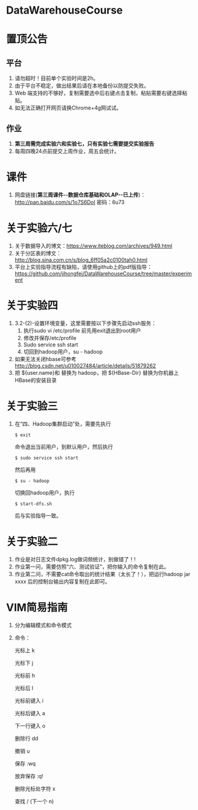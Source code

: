 # DataWarehouseCourse

# 置顶公告

## 平台
 1. 请勿超时！目前单个实验时间是2h。
 2. 由于平台不稳定，做出结果后请在本地备份以防提交失败。
 3. Web 端支持的不够好，复制需要选中后右键点击复制，粘贴需要右键选择粘贴。
 4. 如无法正确打开网页请换Chrome+4g网试试。

## 作业
 1. **第三周需完成实验六和实验七，只有实验七需要提交实验报告**
 3. 每周四晚24点前提交上周作业，周五会统计。

# 课件
 1. 网盘链接(**第三周课件--数据仓库基础和OLAP--已上传**)：http://pan.baidu.com/s/1o7S6DoI 密码：6u73

# 关于实验六/七
 1. 关于数据导入的博文：https://www.iteblog.com/archives/949.html
 2. 关于分区表的博文：http://blog.sina.com.cn/s/blog_6ff05a2c0100tah0.html
 3. 平台上实验指导流程有缺陷，请使用github上的pdf版指导： https://github.com/jihongfei/DataWarehouseCourse/tree/master/experiment

# 关于实验四
 1. 3.2-(2)-设置环境变量，这里需要按以下步骤先启动ssh服务：
	1. 执行sudo vi /etc/profile 前先用exit退出到root用户
	2. 修改并保存/etc/profile
	3. Sudo service ssh start
	4. 切回到hadoop用户，su - hadoop
 2. 如果无法关闭hbase可参考 http://blog.csdn.net/u010027484/article/details/51879262
 3. 把 ${user.name}和 替换为 hadoop，把 ${HBase-Dir} 替换为你机器上HBase的安装目录


# 关于实验三
	
 1. 在“四、Hadoop集群启动”处，需要先执行

    `$ exit`
    
	命令退出当前用户，到默认用户，然后执行
	
    `$ sudo service ssh start`

	然后再用

    `$ su - hadoop`

	切换回hadoop用户，执行

    `$ start-dfs.sh`

	后与实验指导一致。
	

# 关于实验二
	
 1. 作业是对日志文件dpkg.log做词频统计，别做错了！!
 2. 作业第一问，需要仿照“六、测试验证”，把你输入的命令复制在此。
 3. 作业第二问，不需要cat命令取出的统计结果（太长了！），把运行hadoop jar xxxx 后的控制台输出内容复制在此即可。


    
# VIM简易指南
 1. 分为编辑模式和命令模式
 2. 命令：

 	光标上 k
 	
	光标下 j
	
	光标前 h
	
	光标后 l
	
	光标前键入 i
	
	光标后键入 a
	
	下一行键入 o
	
	删除行 dd
	
	撤销 u
	
	保存 :wq
	
	放弃保存 :q!
	
	删除光标处字符 x
	
	查找 / (下一个 n)


	
